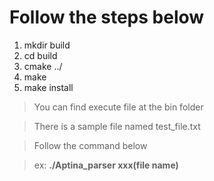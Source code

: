 #  Follow the steps below

1. mkdir build
2. cd build
3. cmake ../
4. make
5. make install

>You can find execute file at the bin folder

>There is a sample file named test_file.txt

>Follow the command below

>ex: **./Aptina_parser xxx(file name)**
